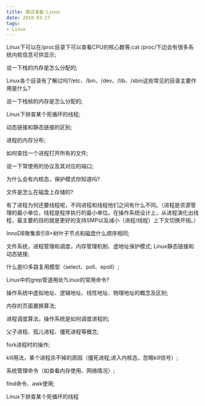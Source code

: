 ```yaml
---
title: 面试准备:Linux
date: 2018-03-27
tags:
- Linux
---
```

<!-- TOC -->


<!-- /TOC -->

Linux下可以在/proc目录下可以查看CPU的核心数等;cat /proc/下边会有很多系统内核信息可供显示; 

说一下栈的内存是怎么分配的;

Linux各个目录有了解过吗?/etc、/bin、/dev、/lib、/sbin这些常见的目录主要作用是什么?

说一下栈帧的内存是怎么分配的;

Linux下排查某个死循环的线程;

动态链接和静态链接的区别;

进程的内存分布;

如何查找一个进程打开所有的文件;

说一下常使用的协议及其对应的端口;

为什么会有内核态，保护模式你知道吗?

文件是怎么在磁盘上存储的?

有了进程为何还要线程呢，不同进程和线程他们之间有什么不同。（进程是资源管理的最小单位，线程是程序执行的最小单位。在操作系统设计上，从进程演化出线程，最主要的目的就是更好的支持SMP以及减小（进程/线程）上下文切换开销。）

InnoDB聚集索引B+树叶子节点和磁盘什么顺序相同;

文件系统，进程管理和调度，内存管理机制、虚地址保护模式;
Linux静态链接和动态链接;

什么是IO多路复用模型（select、poll、epoll）;

Linux中的grep管道用处?Linux的常用命令?

操作系统中虚拟地址、逻辑地址、线性地址、物理地址的概念及区别;

内存的页面置换算法;

进程调度算法，操作系统是如何调度进程的;

父子进程、孤儿进程、僵死进程等概念;

fork进程时的操作;

kill用法，某个进程杀不掉的原因（僵死进程;进入内核态，忽略kill信号）;

系统管理命令（如查看内存使用、网络情况）;

find命令、awk使用;

Linux下排查某个死循环的线程